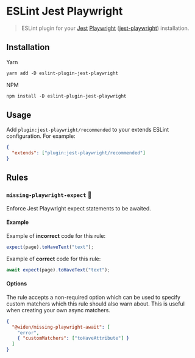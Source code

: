 # ESLint Jest Playwright

> ESLint plugin for your [Jest](https://jestjs.io/) [Playwright](https://github.com/microsoft/playwright) ([jest-playwright](https://github.com/mmarkelov/jest-playwright/)) installation.

## Installation

Yarn

```txt
yarn add -D eslint-plugin-jest-playwright
```

NPM

```txt
npm install -D eslint-plugin-jest-playwright
```

## Usage

Add `plugin:jest-playwright/recommended` to your extends ESLint configuration. For example:

```json
{
  "extends": ["plugin:jest-playwright/recommended"]
}
```

## Rules

### `missing-playwright-expect` 🔧

Enforce Jest Playwright expect statements to be awaited.

#### Example

Example of **incorrect** code for this rule:

```js
expect(page).toHaveText("text");
```

Example of **correct** code for this rule:

```js
await expect(page).toHaveText("text");
```

#### Options

The rule accepts a non-required option which can be used to specify custom matchers which this rule should also warn about. This is useful when creating your own async matchers.

```json
{
  "@widen/missing-playwright-await": [
    "error",
    { "customMatchers": ["toHaveAttribute"] }
  ]
}
```
